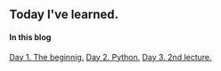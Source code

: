 ## Today I've learned.

#### In this blog

[Day 1. The beginnig.](day1.md)
[Day 2. Python.](day2.md)
[Day 3. 2nd lecture.](day3.md)
